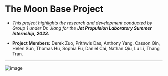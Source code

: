 # The Moon Base Project
* *This project highlights the research and development conducted by Group 1 under Dr. Jiang for the **Jet Propulsion Laboratory Summer Internship, 2023.***  

* **Project Members:** Derek Zuo, Prithwis Das, Anthony Yang, Casson Qin, Helen Sun, Thomas Hu, Sophia Fu, Daniel Cai, Nathan Qiu, Lu Li, Thang Tran.
---------------------------------------------------------------------------------------------------------------------------------------------------
![image](https://github.com/Prithwis-2023/Moon-Base-Project/assets/72024767/3e969cc7-fb82-4508-a422-fc8ede52ccef)

